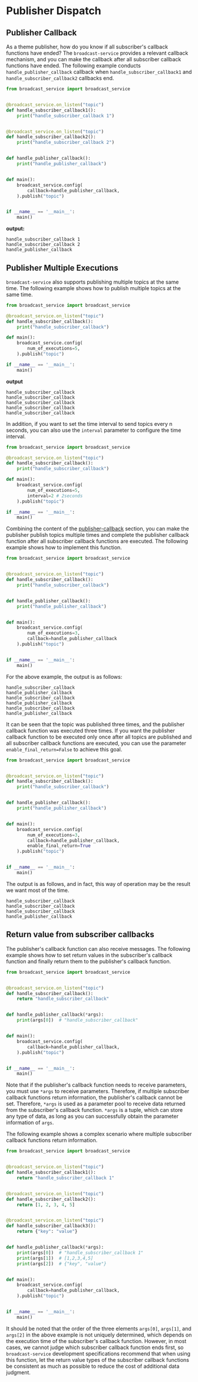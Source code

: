 # Publisher Dispatch

## Publisher Callback
As a theme publisher, how do you know if all subscriber's callback functions have ended? The `broadcast-service` provides a relevant callback mechanism, and you can make the callback after all subscriber callback functions have ended. The following example conducts `handle_publisher_callback` callback when `handle_subscriber_callback1` and `handle_subscriber_callback2` callbacks end.

```python
from broadcast_service import broadcast_service


@broadcast_service.on_listen("topic")
def handle_subscriber_callback1():
    print("handle_subscriber_callback 1")


@broadcast_service.on_listen("topic")
def handle_subscriber_callback2():
    print("handle_subscriber_callback 2")


def handle_publisher_callback():
    print("handle_publisher_callback")


def main():
    broadcast_service.config(
        callback=handle_publisher_callback,
    ).publish("topic")


if __name__ == '__main__':
    main()

```

**output:**

```text
handle_subscriber_callback 1
handle_subscriber_callback 2
handle_publisher_callback
```

## Publisher Multiple Executions

`broadcast-service` also supports publishing multiple topics at the same time. The following example shows how to publish multiple topics at the same time.

```python
from broadcast_service import broadcast_service

@broadcast_service.on_listen("topic")
def handle_subscriber_callback():
    print("handle_subscriber_callback")

def main():
    broadcast_service.config(
        num_of_executions=5,
    ).publish("topic")

if __name__ == '__main__':
    main()
```

**output**

```text
handle_subscriber_callback
handle_subscriber_callback
handle_subscriber_callback
handle_subscriber_callback
handle_subscriber_callback
```

In addition, if you want to set the time interval to send topics every n seconds, you can also use the `interval` parameter to configure the time interval.

```python
from broadcast_service import broadcast_service

@broadcast_service.on_listen("topic")
def handle_subscriber_callback():
    print("handle_subscriber_callback")

def main():
    broadcast_service.config(
        num_of_executions=5,
        interval=2 # 2seconds
    ).publish("topic")

if __name__ == '__main__':
    main()

```

Combining the content of the [publisher-callback](#publisher-callback) section, you can make the publisher publish topics multiple times and complete the publisher callback function after all subscriber callback functions are executed. The following example shows how to implement this function.

```python
from broadcast_service import broadcast_service


@broadcast_service.on_listen("topic")
def handle_subscriber_callback():
    print("handle_subscriber_callback")


def handle_publisher_callback():
    print("handle_publisher_callback")


def main():
    broadcast_service.config(
        num_of_executions=3,
        callback=handle_publisher_callback
    ).publish("topic")


if __name__ == '__main__':
    main()
```

For the above example, the output is as follows:

```text
handle_subscriber_callback
handle_publisher_callback
handle_subscriber_callback
handle_publisher_callback
handle_subscriber_callback
handle_publisher_callback
```

It can be seen that the topic was published three times, and the publisher callback function was executed three times. If you want the publisher callback function to be executed only once after all topics are published and all subscriber callback functions are executed, you can use the parameter `enable_final_return=False` to achieve this goal.

```python
from broadcast_service import broadcast_service


@broadcast_service.on_listen("topic")
def handle_subscriber_callback():
    print("handle_subscriber_callback")


def handle_publisher_callback():
    print("handle_publisher_callback")


def main():
    broadcast_service.config(
        num_of_executions=3,
        callback=handle_publisher_callback,
        enable_final_return=True
    ).publish("topic")


if __name__ == '__main__':
    main()
```

The output is as follows, and in fact, this way of operation may be the result we want most of the time.

```text
handle_subscriber_callback
handle_subscriber_callback
handle_subscriber_callback
handle_publisher_callback
```


## Return value from subscriber callbacks

The publisher's callback function can also receive messages. The following example shows how to set return values in the subscriber's callback function and finally return them to the publisher's callback function.

```python
from broadcast_service import broadcast_service


@broadcast_service.on_listen("topic")
def handle_subscriber_callback():
    return "handle_subscriber_callback"


def handle_publisher_callback(*args):
    print(args[0])  # "handle_subscriber_callback"


def main():
    broadcast_service.config(
        callback=handle_publisher_callback,
    ).publish("topic")


if __name__ == '__main__':
    main()

```

Note that if the publisher's callback function needs to receive parameters, you must use `*args` to receive parameters. Therefore, if multiple subscriber callback functions return information, the publisher's callback cannot be set. Therefore, `*args` is used as a parameter pool to receive data returned from the subscriber's callback function. `*args` is a tuple, which can store any type of data, as long as you can successfully obtain the parameter information of `args`.

The following example shows a complex scenario where multiple subscriber callback functions return information.

```python
from broadcast_service import broadcast_service


@broadcast_service.on_listen("topic")
def handle_subscriber_callback1():
    return "handle_subscriber_callback 1"


@broadcast_service.on_listen("topic")
def handle_subscriber_callback2():
    return [1, 2, 3, 4, 5]


@broadcast_service.on_listen("topic")
def handle_subscriber_callback3():
    return {"key": "value"}


def handle_publisher_callback(*args):
    print(args[0])  # "handle_subscriber_callback 1"
    print(args[1])  # [1,2,3,4,5]
    print(args[2])  # {"key", "value"}


def main():
    broadcast_service.config(
        callback=handle_publisher_callback,
    ).publish("topic")


if __name__ == '__main__':
    main()
```

It should be noted that the order of the three elements `args[0]`, `args[1]`, and `args[2]` in the above example is not uniquely determined, which depends on the execution time of the subscriber's callback function. However, in most cases, we cannot judge which subscriber callback function ends first, so `broadcast-service` development specifications recommend that when using this function, let the return value types of the subscriber callback functions be consistent as much as possible to reduce the cost of additional data judgment.